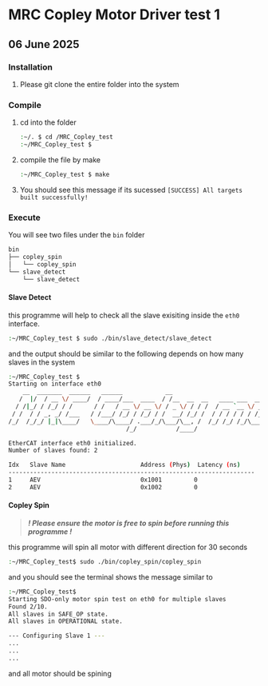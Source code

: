 # MRC Copley Motor Driver test 1

## 06 June 2025

### Installation

1. Please git clone the entire folder into the system

### Compile

1. cd into the folder

   ```bash
   :~/. $ cd /MRC_Copley_test
   :~/MRC_Copley_test $
   ```
2. compile the file by make

   ```bash
   :~/MRC_Copley_test $ make
   ```
3. You should see this message if its sucessed ``[SUCCESS] All targets built successfully!``

### Execute

You will see two files under the ``bin`` folder

```bash
bin
├── copley_spin
│   └── copley_spin
└── slave_detect
    └── slave_detect
```

#### Slave Detect

this programme will help to check all the slave exisiting inside the ``eth0`` interface.

```bash
:~/MRC_Copley_test $ sudo ./bin/slave_detect/slave_detect
```

and the output should be similar to the following depends on how many slaves in the system

```bash
:~/MRC_Copley_test $
Starting on interface eth0
    __  _______  ______   ______            __                              __                    __     _
   /  |/  / __ \/ ____/  / ____/___  ____  / /__  __  __   ____ ___  ____  / /_____  _____   ____/ /____(_)   _____  _____
  / /|_/ / /_/ / /      / /   / __ \/ __ \/ / _ \/ / / /  / __ `__ \/ __ \/ __/ __ \/ ___/  / __  / ___/ / | / / _ \/ ___/
 / /  / / _, _/ /___   / /___/ /_/ / /_/ / /  __/ /_/ /  / / / / / / /_/ / /_/ /_/ / /     / /_/ / /  / /| |/ /  __/ /
/_/  /_/_/ |_|\____/   \____/\____/ .___/_/\___/\__, /  /_/ /_/ /_/\____/\__/\____/_/      \__,_/_/  /_/ |___/\___/_/
                                 /_/           /____/

EtherCAT interface eth0 initialized.
Number of slaves found: 2

Idx   Slave Name                     Address (Phys)  Latency (ns)
---------------------------------------------------------------------
1     AEV                            0x1001         0
2     AEV                            0x1002         0
```

#### Copley Spin

> ***! Please ensure the motor is free to spin before running this programme !***

this programme will spin all motor with different direction for 30 seconds

```bash
:~/MRC_Copley_test$ sudo ./bin/copley_spin/copley_spin
```

and you should see the terminal shows the message similar to 

```bash
:~/MRC_Copley_test$ 
Starting SDO-only motor spin test on eth0 for multiple slaves
Found 2/10.
All slaves in SAFE_OP state.
All slaves in OPERATIONAL state.

--- Configuring Slave 1 ---
...
...
...
```

and all motor should be spining
